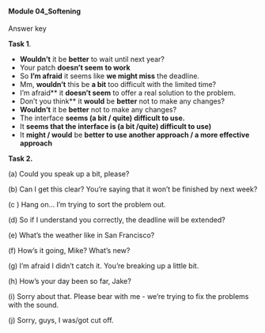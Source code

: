 #### Module 04_Softening

Answer key

**Task 1**. 

- **Wouldn’t** it be **better** to wait until next year?
- Your patch **doesn’t seem** **to work**
- So **I’m afraid** it seems like **we might miss** the deadline.
- Mm, **wouldn’t** this be **a bit** too difficult with the limited time?
- I’m afraid** it **doesn’t seem** to offer a real solution to the problem.
- Don’t you think** it **would** be **better** not to make any changes?
- **Wouldn’t** it be **better** not to make any changes?
- The interface **seems (a bit / quite) difficult to use.** 
- It **seems that the interface is (a bit /quite) difficult to use)**
- It **might / would** be **better to use another approach / a more effective approach**

 

**Task 2.**

(a) Could you speak up a bit, please?

(b) Can I get this clear? You’re saying that it won’t be finished by next week?

(c ) Hang on… I’m trying to sort the problem out.

(d) So if I understand you correctly, the deadline will be extended? 

(e) What’s the weather like in San Francisco? 

(f) How’s it going, Mike? What’s new? 

(g) I’m afraid I didn’t catch it. You’re breaking up a little bit.

(h) How’s your day been so far, Jake?

(i) Sorry about that. Please bear with me - we’re trying to fix the problems with the sound.

(j) Sorry, guys, I was/got cut off. 

 

 